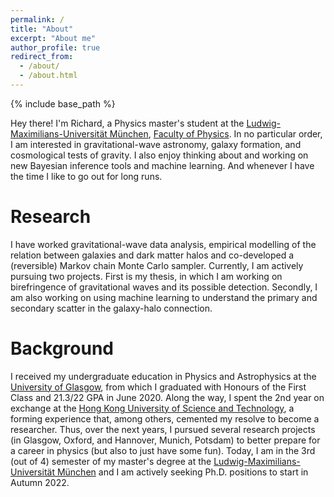 ```yaml
---
permalink: /
title: "About"
excerpt: "About me"
author_profile: true
redirect_from: 
  - /about/
  - /about.html
---
```


{% include base_path %}

Hey there! I'm Richard, a Physics master's student at the [Ludwig-Maximilians-Universität München](https://www.en.uni-muenchen.de/), [Faculty of Physics](http://www.en.physik.lmu.de). In no particular order, I am interested in gravitational-wave astronomy, galaxy formation, and cosmological tests of gravity. I also enjoy thinking about and working on new Bayesian inference tools and machine learning. And whenever I have the time I like to go out for long runs.


Research
======
I have worked gravitational-wave data analysis, empirical modelling of the relation between galaxies and dark matter halos and co-developed a (reversible) Markov chain Monte Carlo sampler. Currently, I am actively pursuing two projects. First is my thesis, in which I am working on birefringence of gravitational waves and its possible detection. Secondly, I am also working on using machine learning to understand the primary and secondary scatter in the galaxy-halo connection.



Background
======
I received my undergraduate education in Physics and Astrophysics at the [University of Glasgow](https://www.gla.ac.uk), from which I graduated with Honours of the First Class and 21.3/22 GPA in June 2020. Along the way, I spent the 2nd year on exchange at the [Hong Kong University of Science and Technology](https://hkust.edu.hk/), a forming experience that, among others, cemented my resolve to become a researcher. Thus, over the next years, I pursued several research projects (in Glasgow, Oxford, and Hannover, Munich, Potsdam) to better prepare for a career in physics (but also to just have some fun). Today, I am in the 3rd (out of 4) semester  of my master's degree at the [Ludwig-Maximilians-Universität München](https://www.en.uni-muenchen.de/) and I am actively seeking Ph.D. positions to start in Autumn 2022.